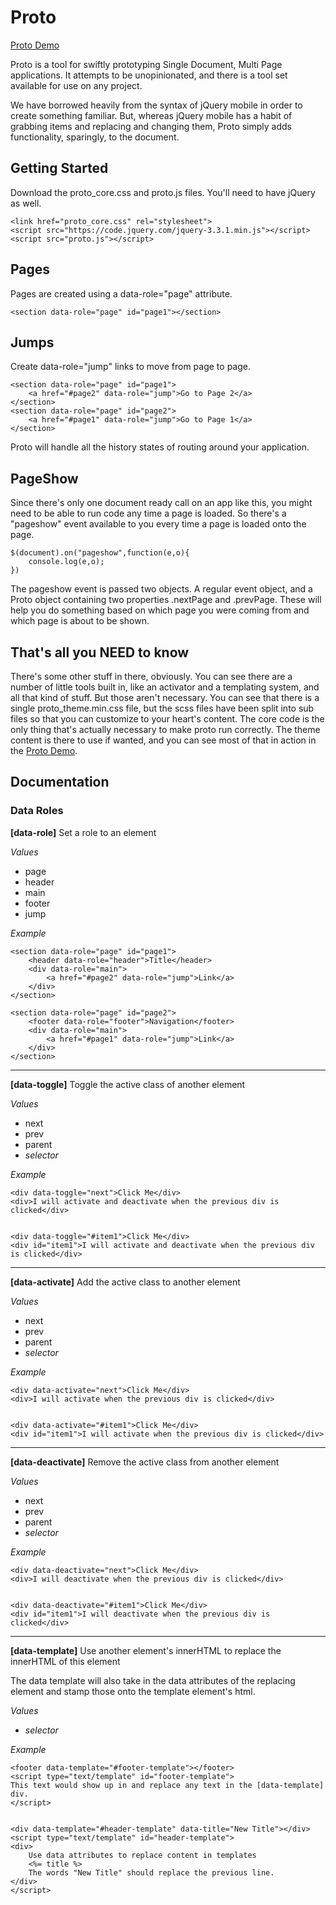 # Proto

[Proto Demo](https://bronkula.github.io/apptools/proto/demo)

Proto is a tool for swiftly prototyping Single Document, Multi Page applications. It attempts to be unopinionated, and there is a tool set available for use on any project.

We have borrowed heavily from the syntax of jQuery mobile in order to create something familiar. But, whereas jQuery mobile has a habit of grabbing items and replacing and changing them, Proto simply adds functionality, sparingly, to the document.

## Getting Started

Download the proto_core.css and proto.js files. You'll need to have jQuery as well.

```
<link href="proto_core.css" rel="stylesheet">
<script src="https://code.jquery.com/jquery-3.3.1.min.js"></script>
<script src="proto.js"></script>
```

## Pages

Pages are created using a data-role="page" attribute.

```
<section data-role="page" id="page1"></section>
```

## Jumps

Create data-role="jump" links to move from page to page.

```
<section data-role="page" id="page1">
	<a href="#page2" data-role="jump">Go to Page 2</a>
</section>
<section data-role="page" id="page2">
	<a href="#page1" data-role="jump">Go to Page 1</a>
</section>
```

Proto will handle all the history states of routing around your application.

## PageShow

Since there's only one document ready call on an app like this, you might need to be able to run code any time a page is loaded. So there's a "pageshow" event available to you every time a page is loaded onto the page.

```
$(document).on("pageshow",function(e,o){
	console.log(e,o);
})
```

The pageshow event is passed two objects. A regular event object, and a Proto object containing two properties .nextPage and .prevPage. These will help you do something based on which page you were coming from and which page is about to be shown.

## That's all you NEED to know

There's some other stuff in there, obviously. You can see there are a number of little tools built in, like an activator and a templating system, and all that kind of stuff. But those aren't necessary. You can see that there is a single proto_theme.min.css file, but the scss files have been split into sub files so that you can customize to your heart's content. The core code is the only thing that's actually necessary to make proto run correctly. The theme content is there to use if wanted, and you can see most of that in action in the [Proto Demo](https://bronkula.github.io/apptools/proto/demo).

## Documentation

### Data Roles

**[data-role]** Set a role to an element

*Values*

- page
- header
- main
- footer
- jump

*Example*

```
<section data-role="page" id="page1">
	<header data-role="header">Title</header>
	<div data-role="main">
		<a href="#page2" data-role="jump">Link</a>
	</div>
</section>

<section data-role="page" id="page2">
	<footer data-role="footer">Navigation</footer>
	<div data-role="main">
		<a href="#page1" data-role="jump">Link</a>
	</div>
</section>
```

---

**[data-toggle]** Toggle the active class of another element

*Values*

- next
- prev
- parent
- *selector*

*Example*

```
<div data-toggle="next">Click Me</div>
<div>I will activate and deactivate when the previous div is clicked</div>


<div data-toggle="#item1">Click Me</div>
<div id="item1">I will activate and deactivate when the previous div is clicked</div>
```

---

**[data-activate]** Add the active class to another element

*Values*

- next
- prev
- parent
- *selector*

*Example*

```
<div data-activate="next">Click Me</div>
<div>I will activate when the previous div is clicked</div>


<div data-activate="#item1">Click Me</div>
<div id="item1">I will activate when the previous div is clicked</div>
```

---

**[data-deactivate]** Remove the active class from another element

*Values*

- next
- prev
- parent
- *selector*

*Example*

```
<div data-deactivate="next">Click Me</div>
<div>I will deactivate when the previous div is clicked</div>


<div data-deactivate="#item1">Click Me</div>
<div id="item1">I will deactivate when the previous div is clicked</div>
```

---

**[data-template]** Use another element's innerHTML to replace the innerHTML of this element

The data template will also take in the data attributes of the replacing element and stamp those onto the template element's html.

*Values*

- *selector*

*Example*

```
<footer data-template="#footer-template"></footer>
<script type="text/template" id="footer-template">
This text would show up in and replace any text in the [data-template] div.
</script>


<div data-template="#header-template" data-title="New Title"></div>
<script type="text/template" id="header-template">
<div>
	Use data attributes to replace content in templates
	<%= title %>
	The words "New Title" should replace the previous line.
</div>
</script>
```
